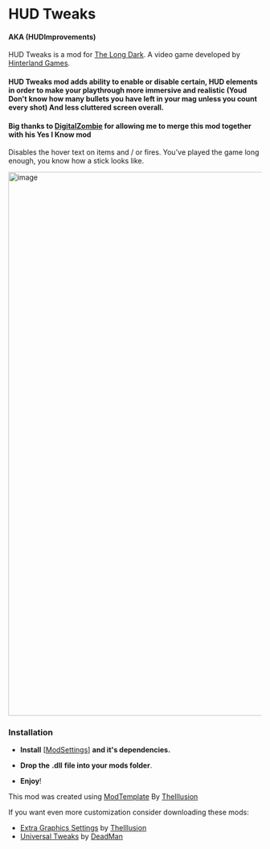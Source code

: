 # HUD Tweaks  
#### AKA (HUDImprovements)

HUD Tweaks is a mod for [The Long Dark](https://www.thelongdark.com). 
A video game developed by [Hinterland Games](https://hinterlandgames.com/).

#### HUD Tweaks mod adds ability to enable or disable certain, HUD elements in order to make your playthrough more immersive and realistic (Youd Don't know how many bullets you have left in your mag unless you count every shot) And less cluttered screen overall.


#### Big thanks to [DigitalZombie](https://github.com/DigitalzombieTLD) for allowing me to merge this mod together with his Yes I Know mod

Disables the hover text on items and / or fires. You've played the game long enough, you know how a stick looks like.

<img width="1920" height="1080" alt="image" src="https://github.com/user-attachments/assets/f164c277-9a97-4f58-8b3c-10f57b1c28fd" />

### Installation

- **Install** [[ModSettings](https://github.com/DigitalzombieTLD/ModSettings/releases/tag/v2.0)] **and it's dependencies.**

- **Drop the** **.dll** **file into your mods folder**.
- **Enjoy**!

This mod was created using [ModTemplate](https://github.com/Arkhorse/TLD-Mod-Template) By [TheIllusion](https://github.com/Arkhorse)

If you want even more customization consider downloading these mods:
- [Extra Graphics Settings](https://github.com/Arkhorse/ExtraGraphicsSettings) by [TheIllusion](https://github.com/Arkhorse)
- [Universal Tweaks](https://github.com/Deaadman/UniversalTweaks) by [DeadMan](https://github.com/Deaadman)
